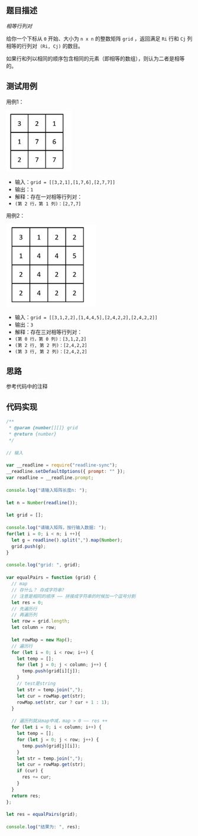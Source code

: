 ## 题目描述  

_相等行列对_  

给你一个下标从 `0` 开始、大小为 `n x n` 的整数矩阵 `grid` ，返回满足 `Ri` 行和 `Cj` 列相等的行列对` (Ri, Cj)` 的数目。  

如果行和列以相同的顺序包含相同的元素（即相等的数组），则认为二者是相等的。  


##  测试用例
用例1：  

![1](https://raw.githubusercontent.com/bhdgogogo/cloud-img/img/blogImg/leetcode_8.png)  


- 输入：`grid = [[3,2,1],[1,7,6],[2,7,7]]`
- 输出：`1`
- 解释：存在一对相等行列对：
- `(第 2 行，第 1 列)：[2,7,7]`


用例2：  

![2](https://raw.githubusercontent.com/bhdgogogo/cloud-img/img/blogImg/leetcode_9.png)  

- 输入：`grid = [[3,1,2,2],[1,4,4,5],[2,4,2,2],[2,4,2,2]]`
- 输出：`3`
- 解释：存在三对相等行列对：
- `(第 0 行，第 0 列)：[3,1,2,2]`
- `(第 2 行, 第 2 列)：[2,4,2,2]` 
- `(第 3 行, 第 2 列)：[2,4,2,2]` 


## 思路

参考代码中的注释  

## 代码实现  

```javascript
/**
 * @param {number[][]} grid
 * @return {number}
 */

// 输入

var __readline = require("readline-sync");
__readline.setDefaultOptions({ prompt: "" });
var readline = __readline.prompt;

console.log("请输入矩阵长度n: ");

let n = Number(readline());

let grid = [];

console.log("请输入矩阵，按行输入数据: ");
for(let i = 0; i < n; i ++){
  let g = readline().split(",").map(Number);
  grid.push(g);
}

console.log("grid: ", grid);

var equalPairs = function (grid) {
  // map
  // 存什么？ 存成字符串?
  // 注意是相同的顺序 —— 拼接成字符串的时候加一个逗号分割
  let res = 0;
  // 先遍历行
  // 再遍历列
  let row = grid.length;
  let column = row;

  let rowMap = new Map();
  // 遍历行
  for (let i = 0; i < row; i++) {
    let temp = [];
    for (let j = 0; j < column; j++) {
      temp.push(grid[i][j]);
    }
    // test是string
    let str = temp.join(",");
    let cur = rowMap.get(str);
    rowMap.set(str, cur ? cur + 1 : 1);
  }

  // 遍历列就从map中减，map > 0 —— res ++
  for (let i = 0; i < column; i++) {
    let temp = [];
    for (let j = 0; j < row; j++) {
      temp.push(grid[j][i]);
    }
    let str = temp.join(",");
    let cur = rowMap.get(str);
    if (cur) {
      res += cur;
    }
  }
  return res;
};

let res = equalPairs(grid);

console.log("结果为: ", res);

```
